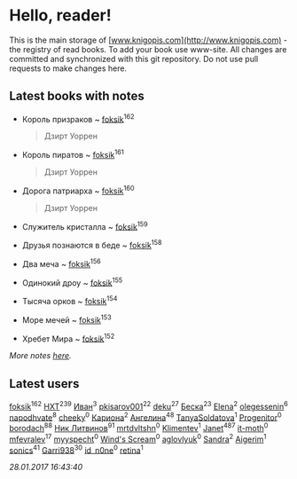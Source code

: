 # Hello, reader!
This is the main storage of [www.knigopis.com](http://www.knigopis.com) - the registry of read books.
To add your book use www-site. All changes are committed and synchronized with this git repository.
Do not use pull requests to make changes here.


## Latest books with notes
* Король призраков ~ [foksik](users/173/1734575-vkontakte)<sup>162</sup>
    > Дзирт Уоррен

* Король пиратов ~ [foksik](users/173/1734575-vkontakte)<sup>161</sup>
    > Дзирт Уоррен

* Дорога патриарха ~ [foksik](users/173/1734575-vkontakte)<sup>160</sup>
    > Дзирт Уоррен

* Служитель кристалла ~ [foksik](users/173/1734575-vkontakte)<sup>159</sup>

* Друзья познаются в беде ~ [foksik](users/173/1734575-vkontakte)<sup>158</sup>

* Два меча ~ [foksik](users/173/1734575-vkontakte)<sup>156</sup>

* Одинокий дроу ~ [foksik](users/173/1734575-vkontakte)<sup>155</sup>

* Тысяча орков ~ [foksik](users/173/1734575-vkontakte)<sup>154</sup>

* Море мечей ~ [foksik](users/173/1734575-vkontakte)<sup>153</sup>

* Хребет Мира ~ [foksik](users/173/1734575-vkontakte)<sup>152</sup>


_More notes [here](latest_books_with_notes.md)._


## Latest users
[foksik](users/173/1734575-vkontakte)<sup>162</sup> 
[HXT](users/100/100002563462782-facebook)<sup>239</sup> 
[Иван](users/111/111223381196748176136-google)<sup>3</sup> 
[pkisarov001](users/311/311057796-yandex)<sup>22</sup> 
[deku](users/384/384194935-vkontakte)<sup>27</sup> 
[Беска](users/157/1577468-vkontakte)<sup>23</sup> 
[Elena](users/459/459594264-yandex)<sup>2</sup> 
[olegessenin](users/390/3901448-vkontakte)<sup>6</sup> 
[napodhvate](users/585/585811540906733201-mailru)<sup>8</sup> 
[cheeky](users/100/100000019595884-facebook)<sup>0</sup> 
[Кариона](users/401/401225211-vkontakte)<sup>2</sup> 
[Ангелина](users/837/83788782-vkontakte)<sup>48</sup> 
[TanyaSoldatova](users/140/140832989-vkontakte)<sup>1</sup> 
[Progenitor](users/310/310433527-vkontakte)<sup>0</sup> 
[borodach](users/157/15706320-vkontakte)<sup>88</sup> 
[Ник Литвинов](users/241/241974816-vkontakte)<sup>91</sup> 
[mrtdvltshn](users/291/29152388-vkontakte)<sup>0</sup> 
[Klimentev](users/104/104202610850481913650-google)<sup>1</sup> 
[Janet](users/205/20565064-vkontakte)<sup>487</sup> 
[it-moth](users/100/100001185091151-facebook)<sup>0</sup> 
[mfevralev](users/140/140966150-vkontakte)<sup>17</sup> 
[myyspecht](users/321/3211454-vkontakte)<sup>0</sup> 
[Wind's Scream](users/290/29027836-vkontakte)<sup>0</sup> 
[aglovlyuk](users/815/8156510-vkontakte)<sup>0</sup> 
[Sandra](users/242/242184576223760-facebook)<sup>2</sup> 
[Aigerim](users/157/157708568-vkontakte)<sup>1</sup> 
[sonics](users/588/5880221-vkontakte)<sup>41</sup> 
[Garri938](users/114/114389869162010721507-google)<sup>30</sup> 
[id_n0ne](users/182/18203635-vkontakte)<sup>0</sup> 
[retina](users/390/3900602-vkontakte)<sup>1</sup> 


_28.01.2017 16:43:40_
